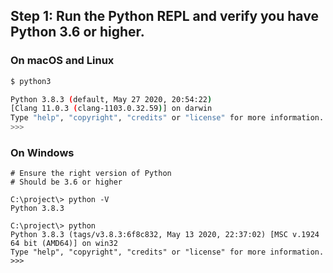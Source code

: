 ## Step 1: Run the Python REPL and verify you have Python 3.6 or higher.

### On macOS and Linux

```bash
$ python3

Python 3.8.3 (default, May 27 2020, 20:54:22) 
[Clang 11.0.3 (clang-1103.0.32.59)] on darwin
Type "help", "copyright", "credits" or "license" for more information.
>>> 
```

### On Windows

```commandline
# Ensure the right version of Python
# Should be 3.6 or higher

C:\project\> python -V
Python 3.8.3 

C:\project\> python
Python 3.8.3 (tags/v3.8.3:6f8c832, May 13 2020, 22:37:02) [MSC v.1924 64 bit (AMD64)] on win32
Type "help", "copyright", "credits" or "license" for more information.
>>>
```